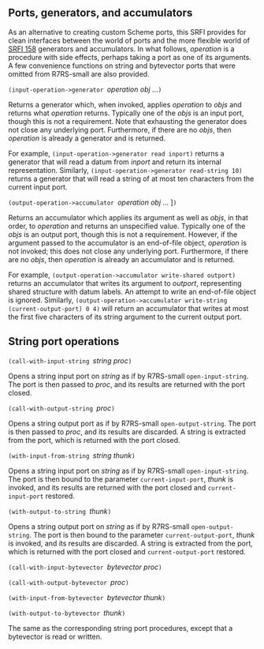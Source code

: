 ## Ports, generators, and accumulators

As an alternative to creating custom Scheme ports, this SRFI provides for
clean interfaces between the world of ports and the more flexible world of
[SRFI 158](http://srfi.schemers.org/srfi-158/srfi-158.html) generators and accumulators.
In what follows, *operation* is a procedure with side effects, perhaps taking a port as
one of its arguments.  A few convenience functions on string and bytevector ports that were omitted
from R7RS-small are also provided.

`(input-operation->generator `*operation obj* ...`)`

Returns a generator which, when invoked, applies *operation* to *objs*
and returns what *operation* returns.
Typically one of the *objs* is an input port, though this is not a requirement.
Note that exhausting the generator does not close any underlying port.
Furthermore, if there are no *objs*, then *operation* is
already a generator and is returned.

For example,
`(input-operation->generator read inport)` returns a generator
that will read a datum from *inport* and return
its internal representation.
Similarly, `(input-operation->generator read-string 10)` returns a generator
that will read a string of at most ten characters
from the current input port.

`(output-operation->accumulator `*operation obj* ... ]`)`

Returns an accumulator which applies its argument as well as
*objs*, in that order, to *operation* and returns an unspecified value.
Typically one of the *objs* is an output port, though this is not a requirement.
However, if the argument passed to the accumulator is an
end-of-file object, *operation* is not invoked;
this does not close any underlying port.
Furthermore, if there are no *objs*, then *operation* is
already an accumulator and is returned.

For example, `(output-operation->accumulator write-shared outport)`
returns an accumulator that writes its argument
to *outport*, representing shared structure with datum labels.
An attempt to write an end-of-file object is ignored.
Similarly, `(output-operation->accumulator write-string (current-output-port) 0 4)`
will return an accumulator that writes at most the first five characters of its
string argument to the current output port.

## String port operations

`(call-with-input-string `*string proc*`)`

Opens a string input port on *string* as if by
R7RS-small `open-input-string`. The port is then
passed to *proc*,
and its results are returned
with the port closed.

`(call-with-output-string `*proc*`)`

Opens a string output port as if by
R7RS-small `open-output-string`. The port is then
passed to *proc*,
and its results are discarded.
A string is extracted from the port, which is returned
with the port closed.

`(with-input-from-string `*string thunk*`)`

Opens a string input port on *string* as if by
R7RS-small `open-input-string`. The port is then
bound to the parameter `current-input-port`,
*thunk* is invoked,
and its results are returned
with the port closed and `current-input-port` restored.

`(with-output-to-string `*thunk*`)`

Opens a string output port on *string* as if by
R7RS-small `open-output-string`. The port is then
bound to the parameter `current-output-port`,
*thunk* is invoked,
and its results are discarded.
A string is extracted from the port, which is returned
with the port closed and `current-output-port` restored.

`(call-with-input-bytevector `*bytevector proc*`)`

`(call-with-output-bytevector `*proc*`)`

`(with-input-from-bytevector `*bytevector thunk*`)`

`(with-output-to-bytevector `*thunk*`)`

The same as the corresponding string port procedures,
except that a bytevector is read or written.
